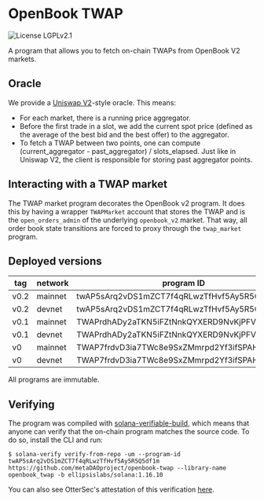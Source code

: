 # OpenBook TWAP

![License LGPLv2.1](https://img.shields.io/badge/License-LGPLv2.1-violet.svg)

A program that allows you to fetch on-chain TWAPs from OpenBook V2 markets.

## Oracle

We provide a [Uniswap V2](https://uniswap.org/whitepaper.pdf)-style oracle.
This means:
- For each market, there is a running price aggregator.
- Before the first trade in a slot, we add the current spot price (defined as the
average of the best bid and the best offer) to the aggregator.
- To fetch a TWAP between two points, one can compute (current_aggregator - past_aggregator) / slots_elapsed.
Just like in Uniswap V2, the client is responsible for storing past aggregator points.

## Interacting with a TWAP market

The TWAP market program decorates the OpenBook v2 program. It does this by having
a wrapper `TWAPMarket` account that stores the TWAP and is the `open_orders_admin`
of the underlying `openbook_v2` market. That way, all order book state transitions
are forced to proxy through the `twap_market` program.

## Deployed versions

| tag  | network | program ID                                  |
| ---- | ------- | ------------------------------------------- |
| v0.2 | mainnet | twAP5sArq2vDS1mZCT7f4qRLwzTfHvf5Ay5R5Q5df1m |
| v0.2 | devnet  | twAP5sArq2vDS1mZCT7f4qRLwzTfHvf5Ay5R5Q5df1m |
| v0.1 | mainnet | TWAPrdhADy2aTKN5iFZtNnkQYXERD9NvKjPFVPMSCNN |
| v0.1 | devnet  | TWAPrdhADy2aTKN5iFZtNnkQYXERD9NvKjPFVPMSCNN |
| v0 | mainnet | TWAP7frdvD3ia7TWc8e9SxZMmrpd2Yf3ifSPAHS8VG3 |
| v0 | devnet  | TWAP7frdvD3ia7TWc8e9SxZMmrpd2Yf3ifSPAHS8VG3 |

All programs are immutable.

## Verifying

The program was compiled with [solana-verifiable-build](https://github.com/Ellipsis-Labs/solana-verifiable-build), which means that anyone can verify that the on-chain program matches the source code. To do so, install the CLI and run:
```
$ solana-verify verify-from-repo -um --program-id twAP5sArq2vDS1mZCT7f4qRLwzTfHvf5Ay5R5Q5df1m https://github.com/metaDAOproject/openbook-twap --library-name openbook_twap -b ellipsislabs/solana:1.16.10
```

You can also see OtterSec's attestation of this verification [here](https://verify.osec.io/status/twAP5sArq2vDS1mZCT7f4qRLwzTfHvf5Ay5R5Q5df1m).